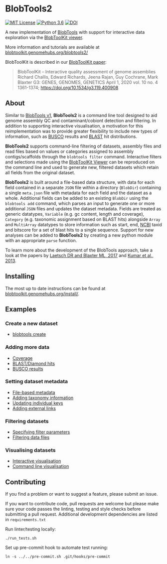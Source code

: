 # BlobTools2

[![MIT License](https://img.shields.io/badge/license-MIT-blue.svg)](https://opensource.org/licenses/MIT)
[![Python 3.6](https://img.shields.io/badge/python-3.6-blue.svg)](https://www.python.org/downloads/release/python-360/)
[![DOI](https://zenodo.org/badge/150091036.svg)](https://zenodo.org/badge/latestdoi/150091036)

A new implementation of [BlobTools](https://github.com/DRL/blobtools) with support for interactive data exploration via the [BlobToolKit viewer](https://github.com/blobtoolkit/viewer).

More information and tutorials are available at [blobtoolkit.genomehubs.org/blobtools2/](https://blobtoolkit.genomehubs.org/blobtools2/)

BlobToolKit is described in our [BlobToolKit paper](https://doi.org/10.1534/g3.119.400908):

> BlobToolKit – Interactive quality assessment of genome assemblies
> Richard Challis, Edward Richards, Jeena Rajan, Guy Cochrane, Mark Blaxter
> G3: GENES, GENOMES, GENETICS April 1, 2020 vol. 10 no. 4 1361-1374;
> https://doi.org/10.1534/g3.119.400908

## About

Similar to [BlobTools v1](https://github.com/DRL/blobtools), **BlobTools2** is a command line tool designed to aid genome assembly QC and contaminant/cobiont detection and filtering. In addition to supporting interactive visualisation, a motivation for this reimplementation was to provide greater flexibility to include new types of information, such as [BUSCO](https://busco.ezlab.org) results and [BLAST](https://blast.ncbi.nlm.nih.gov/Blast.cgi) hit distributions.

**BlobTools2** supports command-line filtering of datasets, assembly files and read files based on values or categories assigned to assembly contigs/scaffolds through the `blobtools filter` command. Interactive filters and selections made using the [BlobToolKit Viewer](https://github.com/blobtoolkit/viewer) can be reproduced on the command line and used to generate new, filtered datasets which retain all fields from the original dataset.

**BlobTools2** is built around a file-based data structure, with data for each field contained in a separate `JSON` file within a directory (`BlobDir`) containing a single `meta.json` file with metadata for each field and the dataset as a whole. Additional fields can be added to an existing `BlobDir` using the `blobtools add` command, which parses an input to generate one or more additional `JSON` files and updates the dataset metadata. Fields are treated as generic datatypes, `Variable` (e.g. gc content, length and coverage), `Category` (e.g. taxonomic assignment based on BLAST hits) alongside `Array` and `MultiArray` datatypes to store information such as start, end, [NCBI](https://www.ncbi.nlm.nih.gov) taxid and bitscore for a set of blast hits to a single sequence. Support for new analyses can be added to **BlobTools2** by creating a new python module with an appropriate `parse` function.

To learn more about the development of the BlobTools approach, take a look at the papers by [Laetsch DR and Blaxter ML, 2017](https://f1000research.com/articles/6-1287/v1) and [Kumar et al., 2013](https://dx.doi.org/10.3389%2Ffgene.2013.00237).


## Installing

The most up to date instructions can be found at [blobtoolkit.genomehubs.org/install/](https://blobtoolkit.genomehubs.org/install/).

## Examples

### Create a new dataset
- [blobtools create](https://blobtoolkit.genomehubs.org/blobtools2/blobtools2-tutorials/creating-a-dataset/)

### Adding more data

- [Coverage](https://blobtoolkit.genomehubs.org/blobtools2/blobtools2-tutorials/adding-data-to-a-dataset/adding-coverage/)
- [BLAST/Diamond hits](https://blobtoolkit.genomehubs.org/blobtools2/blobtools2-tutorials/adding-data-to-a-dataset/adding-hits/)
- [BUSCO results](https://blobtoolkit.genomehubs.org/blobtools2/blobtools2-tutorials/adding-data-to-a-dataset/adding-busco/)

### Setting dataset metadata

- [File-based metadata](https://blobtoolkit.genomehubs.org/blobtools2/blobtools2-tutorials/creating-a-dataset/)
- [Adding taxonomy information](https://blobtoolkit.genomehubs.org/blobtools2/blobtools2-tutorials/updating-metadata/)
- [Updating individual keys](https://blobtoolkit.genomehubs.org/blobtools2/blobtools2-tutorials/updating-metadata/)
- [Adding external links](https://blobtoolkit.genomehubs.org/blobtools2/blobtools2-tutorials/updating-metadata/)

### Filtering datasets

- [Specifying filter parameters](https://blobtoolkit.genomehubs.org/blobtools2/blobtools2-tutorials/filtering-a-dataset/)
- [Filtering data files](https://blobtoolkit.genomehubs.org/blobtools2/blobtools2-tutorials/filtering-a-dataset/)

### Visualising datasets

- [Interactive visualisation](https://blobtoolkit.genomehubs.org/blobtools2/blobtools2-tutorials/opening-a-dataset-in-the-viewer/)
- [Command line visualisation](https://blobtoolkit.genomehubs.org/blobtools2/blobtools2-tutorials/generating-plots-on-the-command-line/)


## Contributing

If you find a problem or want to suggest a feature, please submit an issue.

If you want to contribute code, pull requests are welcome but please make sure your code passes the linting, testing and style checks before submitting a pull request. Additional development dependencies are listed in `requirements.txt`

Run linter/testing locally:
```
./run_tests.sh
```

Set up pre-commit hook to automate test running:
```
ln -s ../../pre-commit.sh .git/hooks/pre-commit
```
